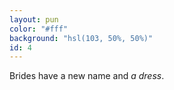 ```yaml
---
layout: pun
color: "#fff"
background: "hsl(103, 50%, 50%)"
id: 4
---
```

Brides have a new name and *a dress*.